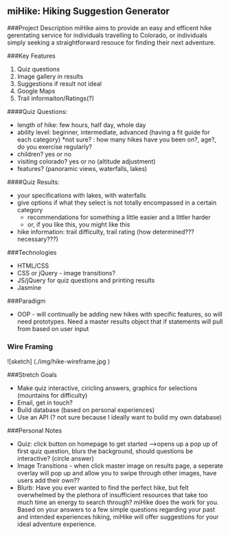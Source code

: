 ## miHike: Hiking Suggestion Generator

###Project Description
miHike aims to provide an easy and efficent hike gerentating service for individuals travelling to Colorado, or individuals simply seeking a straightforward resouce for finding their next adventure.

###Key Features
1. Quiz questions
1. Image gallery in results
1. Suggestions if result not ideal
1. Google Maps
1. Trail informaiton/Ratings(?)

####Quiz Questions:
* length of hike: few hours, half day, whole day
* ability level: beginner, intermediate, advanced (having a fit guide for each category)
  *not sure? : how many hikes have you been on?, age?, do you exercise regularly?
* children? yes or no
* visiting colorado? yes or no (altitude adjustment)
* features? (panoramic views, waterfalls, lakes)

####Quiz Results:
* your specifications with lakes, with waterfalls
* give options if what they select is not totally encompassed in a certain category
  * recommendations for something a little easier and a littler harder
  * or, if you like this, you might like this
* hike information: trail difficulty, trail rating (how determined??? necessary???)

###Technologies
* HTML/CSS
* CSS or jQuery - image transitions?
* JS/jQuery for quiz questions and printing results
* Jasmine

###Paradigm
* OOP - will continually be adding new hikes with specific features, so will need prototypes. Need a master results object that if statements will pull from based on user input

### Wire Framing

![sketch] (./img/hike-wireframe.jpg )

###Stretch Goals
* Make quiz interactive, ciricling answers, graphics for selections (mountains for difficulty)
* Email, get in touch?
* Build database (based on personal experiences)
* Use an API (? not sure because I ideally want to build my own database)

###Personal Notes
* Quiz: click button on homepage to get started -->opens up a pop up of first quiz question, blurs the background, should questions be interactive? (circle answer)
* Image Transitions - when click master image on results page, a seperate overlay will pop up and allow you to swipe through other images, have users add their own??
* Blurb: Have you ever wanted to find the perfect hike, but felt overwhelmed by the plethora of insufficient resources that take too much time an energy to search through? miHike does the work for you. Based on your answers to a few simple questions regarding your past and intended experiences hiking, miHike will offer  suggestions for your ideal adventure experience.

